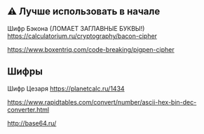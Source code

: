 ## :warning: Лучше использовать в начале
Шифр Бэкона (ЛОМАЕТ ЗАГЛАВНЫЕ БУКВЫ!) https://calculatorium.ru/cryptography/bacon-cipher

https://www.boxentriq.com/code-breaking/pigpen-cipher

## Шифры
Шифр Цезаря https://planetcalc.ru/1434 

https://www.rapidtables.com/convert/number/ascii-hex-bin-dec-converter.html

http://base64.ru/
